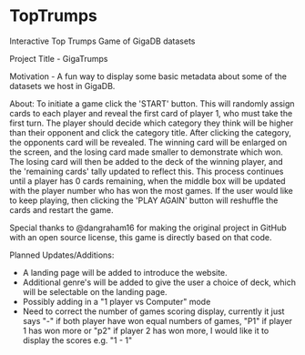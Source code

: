 # TopTrumps
Interactive Top Trumps Game of GigaDB datasets

Project Title - GigaTrumps

Motivation - A fun way to display some basic metadata about some of the datasets we host in GigaDB.

About:
To initiate a game click the 'START' button. This will randomly assign cards to each player and reveal the first card of player 1, who must take the first turn. The player should decide which category they think will be higher than their opponent and click the category title. After clicking the category, the opponents card will be revealed. The winning card will be enlarged on the screen, and the losing card made smaller to demonstrate which won. The losing card will then be added to the deck of the winning player, and the 'remaining cards' tally updated to reflect this. This process continues until a player has 0 cards remaining, when the middle box will be updated with the player number who has won the most games. If the user would like to keep playing, then clicking the 'PLAY AGAIN' button will reshuffle the cards and restart the game.

Special thanks to @dangraham16 for making the original project in GitHub with an open source license, this game is directly based on that code.

Planned Updates/Additions:
* A landing page will be added to introduce the website.
* Additional genre's will be added to give the user a choice of deck, which will be selectable on the landing page.
* Possibly adding in a "1 player vs Computer" mode
* Need to correct the number of games scoring display, currently it just says "-" if both player have won equal numbers of games, "P1" if player 1 has won more or "p2" if player 2 has won more, I would like it to display the scores e.g. "1 - 1" 
